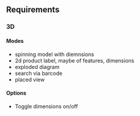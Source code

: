 ## Requirements ##
### 3D ###
#### Modes ####
* spinning model with diemnsions
* 2d product label, maybe of features, dimensions
* exploded diagram
* search via barcode
* placed view

#### Options ####
* Toggle dimensions on/off
